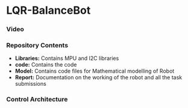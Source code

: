 # LQR-BalanceBot

### Video ###

### Repository Contents ###
- **Libraries:** Contains MPU and I2C libraries
- **code:** Contains the code
- **Model:** Contains code files for Mathematical modelling of Robot 
- **Report:** Documentation on the working of the robot and all the task submissions
### Control Architecture ###

